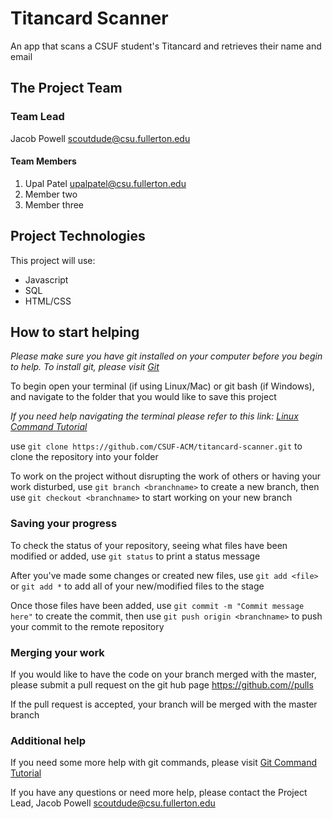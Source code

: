 # Titancard Scanner

An app that scans a CSUF student's Titancard and retrieves their name and email

## The Project Team

### Team Lead
Jacob Powell scoutdude@csu.fullerton.edu
#### Team Members
  1. Upal Patel upalpatel@csu.fullerton.edu
  2. Member two
  3. Member three

## Project Technologies

This project will use:
  * Javascript
  * SQL
  * HTML/CSS

## How to start helping
*Please make sure you have git installed on your computer before you begin to help. To install git, please visit [Git](https://git-scm.com/downloads)*

To begin open your terminal (if using Linux/Mac) or git bash (if Windows), and navigate to the folder that you would like to save this project

*If you need help navigating the terminal please refer to this link: [Linux Command Tutorial](https://maker.pro/linux/tutorial/basic-linux-commands-for-beginners)*

use `git clone https://github.com/CSUF-ACM/titancard-scanner.git` to clone the repository into your folder

To work on the project without disrupting the work of others or having your work disturbed, use `git branch <branchname>` to create a new branch, then use `git checkout <branchname>` to start working on your new branch

### Saving your progress

To check the status of your repository, seeing what files have been modified or added, use `git status` to print a status message

After you've made some changes or created new files, use `git add <file>` or `git add *` to add all of your new/modified files to the stage

Once those files have been added, use `git commit -m "Commit message here"` to create the commit, then use `git push origin <branchname>` to push your commit to the remote repository

### Merging your work

If you would like to have the code on your branch merged with the master, please submit a pull request on the git hub page https://github.com//pulls

If the pull request is accepted, your branch will be merged with the master branch

### Additional help

If you need some more help with git commands, please visit [Git Command Tutorial](https://confluence.atlassian.com/bitbucketserver/basic-git-commands-776639767.html)

If you have any questions or need more help, please contact the Project Lead, Jacob Powell scoutdude@csu.fullerton.edu
